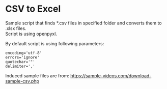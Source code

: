 # CSV to Excel

Sample script that finds *.csv files in specified folder and converts them to .xlsx files.  
Script is using openpyxl.  

By default script is using following parameters:
	
~~~~
encoding='utf-8'
errors='ignore'
quotechar='"'
delimiter=','
~~~~

Induced sample files are from: https://sample-videos.com/download-sample-csv.php 

